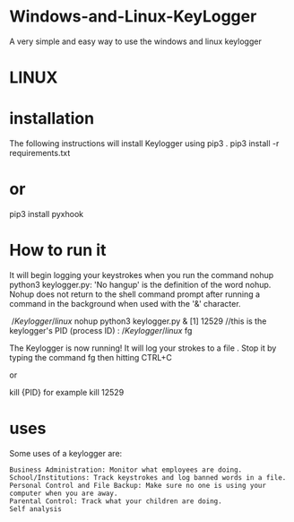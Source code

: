 # Windows-and-Linux-KeyLogger
A very simple and easy way to use the windows and linux keylogger 

# LINUX 
# installation
The following instructions will install Keylogger using pip3 .
  pip3 install -r requirements.txt
# or
  pip3 install pyxhook
  
 # How to run it
 It will begin logging your keystrokes when you run the command nohup python3 keylogger.py: 'No hangup' is the definition of the word nohup. Nohup does not return to the shell command prompt after running a command in the background when used with the '&' character.
 
 $~/Keylogger/linux$ nohup python3 keylogger.py &
 [1] 12529 //this is the keylogger's PID (process ID)
 $:~/Keylogger/linux$ fg
 
The Keylogger is now running! It will log your strokes to a file . Stop it by typing the command fg then hitting CTRL+C

or

kill {PID} for example kill 12529

# uses
Some uses of a keylogger are:

    Business Administration: Monitor what employees are doing.
    School/Institutions: Track keystrokes and log banned words in a file.
    Personal Control and File Backup: Make sure no one is using your computer when you are away.
    Parental Control: Track what your children are doing.
    Self analysis
